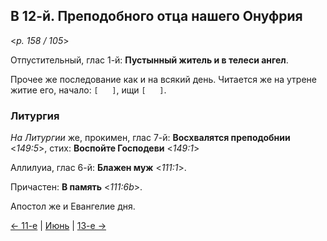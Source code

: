 
## В 12-й. Преподобного отца нашего Онуфрия

<*p. 158 / 105*>

Отпустительный, глас 1-й: **Пустынный житель и в телеси ангел**. 

Прочее же последование как и на всякий день. Читается же на утрене житие его, начало: `[   ]`, 
ищи `[   ]`.   

### Литургия

*На Литургии* же, прокимен, глас 7-й: **Восхвалятся преподобнии** <*149:5*>, 
стих: **Воспойте Господеви** <*149:1*>
 
Аллилуиа, глас 6-й: **Блажен муж** <*111:1*>. 
 
Причастен: **В память** <*111:6b*>. 

Апостол же и Евангелие дня. 

[← 11-е](06_11_MES.ru.md) | [Июнь](README.md#12-й) | [13-е →](06_13_MES.ru.md)
